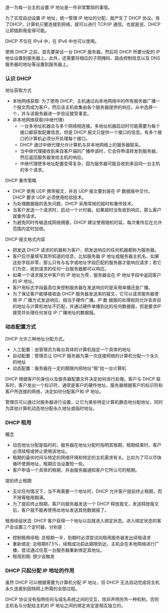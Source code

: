 
逐一为每一台主机设置 IP 地址是一件非常繁琐的事情。

为了实现自动设置 IP 地址，统一管理 IP 地址的分配，就产生了 DHCP 协议。有了DHCP，计算机只要连接到网络，就可以进行 TCP/IP 通信。也就是说，DHCP 让即插即用变得可能。

DHCP 不仅在 IPv4 中，在 IPv6 中也可以使用。

使用 DHCP 之前，首先要架设一台 DHCP 服务器。然后将 DHCP 所要分配的 IP 地址设置到服务器上。此外，还需要将相应的子网掩码、路由控制信息以及 DNS 服务器的地址等设置到服务器上。


### 认识 DHCP

地址获取方式
* 本地网络获取: 为了使用 DHCP，主机通过向本地网络中的所有服务器广播一个报文而成为客户，然后该主机收集由各个服务器提供的响应，从中选择一个，并与该服务器进一步验证接受事宜。
* 非本地网络获取(中继代理)
    * 一台多地址机器会与多个网络相连接。多地址机器启动时可能需要为每个接口都获取配置信息，但是 DHCP 报文只提供一个接口的信息。有多个接口的计算机必须分开处理每个接口。
    * DHCP 通过中继代理允许计算机与非本地网络上的服务器联系。
    * 当中继代理接收到来自客户端的广播申请时，它会将申请转发到服务器，然后返回服务器发给主机的响应。
    * 中继代理使多地址配置变得复杂，因为服务器可能会收到来自同一台主机的多个请求。

DHCP 重传策略
* DHCP 使用 UDP 携带报文，并且 UDP 报文要封装在 IP 数据报中交付。DHCP 要求 UDP 必须使用检验技术。
* 为处理数据报的丢失问题，DHCP 采用常规的超时和重传技术。
* 当客户发送一个请求时，启动一个计时器。如果超时没有收到响应，那么客户就重传请求。
* 为避免同时传输造成网络拥塞，DHCP 建议使用随机时延，每次重传后在允许范围内定时加倍。

DHCP 报文格式内容
* 把发送 DHCP 请求的机器称为客户，把发送响应的任何机器都称为服务器。
* 客户应尽量填写其所知道的信息，比如服务器 IP 地址或服务器主机名，如果这些字段非零，那么只有与名字或地址字段匹配的服务器才能响应请求；若它们为空，收到请求的任何一台服务器都可以响应。
* 如果一个请求报文中客户的 IP 地址为零，服务器会在 IP 地址字段中返回客户的 IP 地址。
* 客户用标志字段最高位来控制服务器在发送响应时是采用单播还是广播。
* 为了保证客户能够接收由 DHCP 服务器发送来的报文，它可以请求服务器使用 IP 广播方式发送响应，相当于硬件广播。IP 数   据报的处理规则允许丢弃目的地址与计算机地址不匹配，并通过硬件单播到达的任何数据报，但是要求IP接受并处理任何发往 IP 广播地址的数据报。


### 动态配置方式

DHCP 允许三种地址分配方式。
* 人工配置：由管理员为每台具体的计算机指定一个具体的地址
* 自动配置：管理员让 DHCP 服务器为第一次连接网络的计算机分配一个永久的地址
* 动态配置：服务器在一定的期限内把地址"租"给一台计算机

DHCP 根据客户的身份以及服务器配置文件决定如何进行处理。客户与 DHCP 联系时，客户发出一个标识符，通常是客户的硬件地址，服务器根据客户的标识符和客户所连接的网络，决定如何分配客户和 IP 地址。

管理员可以通过对服务器进行设置，让它为某些特定计算机静态地分配地址，同时为其他计算机动态地分配永久地址或临时地址。


### DHCP 租用

概念
* 动态地址分配是临时的，服务器在地址分配时指明其租期，租期结束时，客户必须续租或停止使用该地址。
* 租期的最优时间与特定的网络环境和特定的主机需求有关。比如为了可以尽快循环使用地址，租期应当设置短一些。
* 客户申请一个具体的租期，并由服务器通知客户它所认可的租期。

提前终止租期
* 无论任何情况下，当不再需要一个地址时，DHCP 允许客户提前终止租期，而不用等租用期满。
* 为了提前终止租期，客户向服务器发送一个 DHCP 释放报文，发送释放报文后，客户就不能再使用此地址发送其他数据报了。

租用续组状态: DHCP 客户获得一个地址以后就进入绑定状态。进入绑定状态的客户会设置三个定时器，分别是：
* 控制租用续租: 总租期一半，到期时必须尝试向租用服务器发出续租请求
* 重新绑定: 总租期87.5%，续租成功前此期限到达，主机会在本地网络进行广播，尝试通过任意一台服务器重新绑定其地址。
* 租用到期: 很少会触发

### DHCP 只起分配 IP 地址的作用

虽然 DHCP 可以根据需要为计算机分配 IP 地址，但 DHCP 无法自动完成将主机永久连接到因特网上所需的全部过程。

DHCP 协议没有指明任何与域名系统之间的交互，除非声明另外一种机制，否则主机名与分配给主机的 IP 地址之间的绑定肯定是相互独立的。
